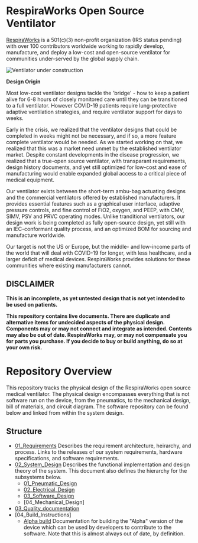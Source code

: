 # RespiraWorks Open Source Ventilator

[RespiraWorks](https://respira.works/) is a 501(c)(3) non-profit organization (IRS status pending) with over
100 contributors worldwide working to rapidly develop, manufacture, and deploy a
low-cost and open-source ventilator for communities under-served by the global supply chain.

![Ventilator under construction](open_box.jpg)

**Design Origin**

Most low-cost ventilator designs tackle the 'bridge' - how to keep a patient alive for
6-8 hours of closely monitored care until they can be transitioned to a full ventilator.
However COVID-19 patients require lung-protective adaptive ventilation strategies, and
require ventilator support for days to weeks.

Early in the crisis, we realized that the ventilator designs that could be completed in weeks might not be necessary, and if so, a more feature complete ventilator would be needed. As we started working on that, we realized that this was a market need unmet by the established ventilator market. Despite constant developments in the disease progression, we realized that a true-open source ventilator, with transparant requirements, design history documents, and yet still optimized for low-cost and ease of manufacturing would enable expanded global access to a critical piece of medical equipment.

Our ventilator exists between the short-term ambu-bag actuating designs and the commercial ventilators offered by established manufacturers. It provides essential features such as a graphical user interface, adaptive pressure controls, and fine control of FiO2, oxygen, and PEEP, with CMV, SIMV, PSV and PRVC operating modes. Unlike tranditional ventilators, our design work is being completed as fully open-source design, yet still with an IEC-conformant quality process, and an optimized BOM for sourcing and manufacture worldwide.

Our target is not the US or Europe, but the middle- and low-income parts of the world that will deal with COVID-19 for longer, with less healthcare, and a larger deficit of medical devices. RespiraWorks provides solutions for these communities where existing manufacturers cannot.

## DISCLAIMER

**This is an incomplete, as yet untested design that is not yet intended to be used on patients.**

**This repository contains live documents.
There are duplicate and alternative items for undecided aspects of the physical design.
Components may or may not connect and integrate as intended.
Contents may also be out of date. 
RespiraWorks may, or may not compensate you for parts you purchase.
If you decide to buy or build anything, do so at your own risk.**

# Repository Overview

This repository tracks the physical design of the RespiraWorks open source medical ventilator.
The physical design encompasses everything that is not software run on the device, from the pneumatics, to the mechanical design, bill of materials, and circuit diagram. The software repository can be found below and linked from within the system design. 


## Structure

  * [01_Requirements](01_Requirements/README.md)
  Describes the requirement architecture, heirarchy, and process. Links to the releases of our system requirements, hardware specifications, and software requirements. 
  * [02_System_Design](02_System_Design/README.md)
  Describes the functional implementation and design theory of the system. This document also defines the hierarchy for the subsystems below.
      * [01_Pneumatic_Design](02_System_Design/pneumatic_design/README.md)
      * [02_Electrical_Design](02_System_Design/electrical_design/README.md)
      * [03_Software_Design](https://github.com/RespiraWorks/VentilatorSoftware)
      * [04_Mechanical_Design]
  * [03_Quality_documentation](03_Quality_Documentation)
  * [04_Build_Instructions]
      * [Alpha build](04_Build_Instructions/alpha/README.md)
         Documentation for building the "Alpha" version of the device which can be used by developers to contribute to the software. Note that this is almost always out of date, by definition.
